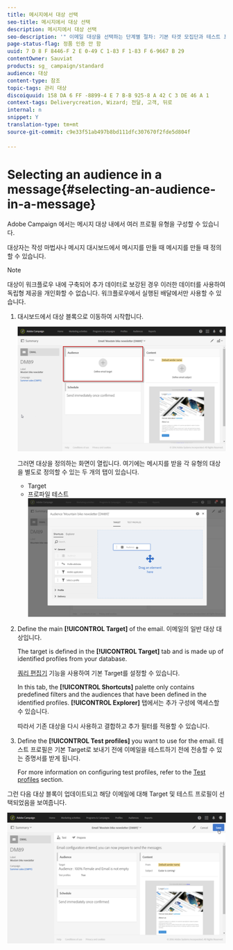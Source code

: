 ```yaml
---
title: 메시지에서 대상 선택
seo-title: 메시지에서 대상 선택
description: 메시지에서 대상 선택
seo-description: '" 이메일 대상을 선택하는 단계별 절차: 기본 타겟 모집단과 테스트 프로필. "'
page-status-flag: 정품 인증 안 함
uuid: 7 D 8 F 8446-F 2 E 0-49 C 1-83 F 1-83 F 6-9667 B 29
contentOwner: Sauviat
products: sg_ campaign/standard
audience: 대상
content-type: 참조
topic-tags: 관리 대상
discoiquuid: 158 DA 6 FF -8899-4 E 7 B-B 925-8 A 42 C 3 DE 46 A 1
context-tags: Deliverycreation, Wizard; 전달, 고객, 뒤로
internal: n
snippet: Y
translation-type: tm+mt
source-git-commit: c9e33f51ab497b8bd111dfc307670f2fde5d804f

---
```



# Selecting an audience in a message{#selecting-an-audience-in-a-message}

Adobe Campaign 에서는 메시지 대상 내에서 여러 프로필 유형을 구성할 수 있습니다.

대상자는 작성 마법사나 메시지 대시보드에서 메시지를 만들 때 메시지를 만들 때 정의할 수 있습니다.

>[!NOTE]
>
>대상이 워크플로우 내에 구축되어 추가 데이터로 보강된 경우 이러한 데이터를 사용하여 독립형 제공을 개인화할 수 없습니다. 워크플로우에서 실행된 배달에서만 사용할 수 있습니다.

1. 대시보드에서 대상 블록으로 이동하여 시작합니다.

   ![](assets/delivery_audience_definition_1.png)

   그러면 대상을 정의하는 화면이 열립니다. 여기에는 메시지를 받을 각 유형의 대상을 별도로 정의할 수 있는 두 개의 탭이 있습니다.

   * Target
   * 프로파일 테스트
   ![](assets/delivery_audience_definition_2.png)

1. Define the main **[!UICONTROL Target]** of the email. 이메일의 일반 대상 대상입니다.

   The target is defined in the **[!UICONTROL Target]** tab and is made up of identified profiles from your database.

   [쿼리 편집기](../../automating/using/editing-queries.md#creating-queries) 기능을 사용하여 기본 Target를 설정할 수 있습니다.

   In this tab, the **[!UICONTROL Shortcuts]** palette only contains predefined filters and the audiences that have been defined in the identified profiles. **[!UICONTROL Explorer]** 탭에서는 추가 구성에 액세스할 수 있습니다.

   따라서 기존 대상을 다시 사용하고 결합하고 추가 필터를 적용할 수 있습니다.

1. Define the **[!UICONTROL Test profiles]** you want to use for the email. 테스트 프로필은 기본 Target로 보내기 전에 이메일을 테스트하기 전에 전송할 수 있는 증명서를 받게 됩니다.

   For more information on configuring test profiles, refer to the [Test profiles](../../sending/using/managing-test-profiles-and-sending-proofs.md) section.

그런 다음 대상 블록이 업데이트되고 해당 이메일에 대해 Target 및 테스트 프로필이 선택되었음을 보여줍니다.

![](assets/delivery_audience_definition_3.png)

